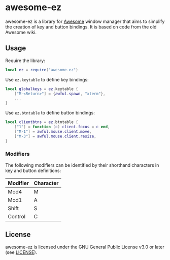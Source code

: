 # awesome-ez

awesome-ez is a library for [Awesome](https://github.com/awesomeWM/awesome)
window manager that aims to simplify the creation of key and button bindings.
It is based on code from the old Awesome wiki.

## Usage

Require the library:
```lua
local ez = require("awesome-ez")
```

Use `ez.keytable` to define key bindings:
```lua
local globalkeys = ez.keytable {
    ["M-<Return>"] = {awful.spawn, "xterm"},
    ...
}
```

Use `ez.btntable` to define button bindings:
```lua
local clientbtns = ez.btntable {
    ["1"] = function (c) client.focus = c end,
    ["M-1"] = awful.mouse.client.move,
    ["M-3"] = awful.mouse.client.resize,
}
```

### Modifiers

The following modifiers can be identified by their shorthand characters
in key and button definitions:

Modifier | Character
-------- | ---------
Mod4     | M
Mod1     | A
Shift    | S
Control  | C

## License

awesome-ez is licensed under the GNU General Public License v3.0 or later
(see [LICENSE](LICENSE)).
